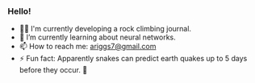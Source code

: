 ### Hello!

- 🧗🏻 I'm currently developing a rock climbing journal.
- 🌱 I’m currently learning about neural networks.
- 📫 How to reach me: ariggs7@gmail.com
- ⚡ Fun fact: Apparently snakes can predict earth quakes up to 5 days before they occur. 🐍
